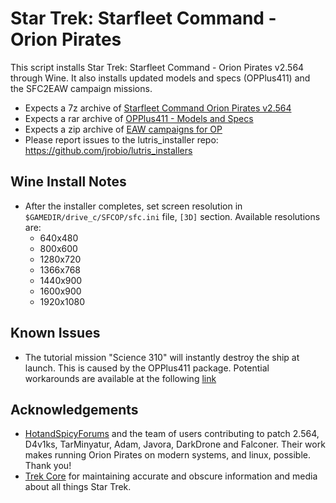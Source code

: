 # Star Trek: Starfleet Command - Orion Pirates

This script installs Star Trek: Starfleet Command - Orion Pirates v2.564 through
 Wine. It also installs updated models and specs (OPPlus411) and the SFC2EAW 
 campaign missions.

- Expects a 7z archive of [Starfleet Command Orion Pirates v2.564](https://hotandspicyforums.com/viewtopic.php?p=254917#p254917)
- Expects a rar archive of [OPPlus411 - Models and Specs](https://hotandspicyforums.com/viewtopic.php?p=254921#p254921)
- Expects a zip archive of [EAW campaigns for OP](https://hotandspicyforums.com/viewtopic.php?p=254921#p254921)
- Please report issues to the lutris_installer repo: 
https://github.com/jrobio/lutris_installers

## Wine Install Notes

- After the installer completes, set screen resolution in 
`$GAMEDIR/drive_c/SFCOP/sfc.ini` file, `[3D]` section. Available resolutions are:
  - 640x480
  - 800x600
  - 1280x720
  - 1366x768
  - 1440x900
  - 1600x900
  - 1920x1080

## Known Issues

- The tutorial mission "Science 310" will instantly destroy the ship at launch. 
This is caused by the OPPlus411 package. Potential workarounds are available at 
the following 
[link](https://hotandspicyforums.com/sfc2op-2-564-tutorial-missions-bugged-command-190--t37396.html)

## Acknowledgements

- [HotandSpicyForums](https://hotandspicyforums.com/starfleet-command-orion-pirates-2500-2564-patch-t25292.html) 
and the team of users contributing to patch 2.564, D4v1ks, TarMinyatur, Adam, 
Javora, DarkDrone and Falconer. Their work makes running Orion Pirates on modern
 systems, and linux, possible. Thank you!
- [Trek Core](https://gaming.trekcore.com/orionpirates/index.html) for 
maintaining accurate and obscure information and media about all things Star 
Trek.